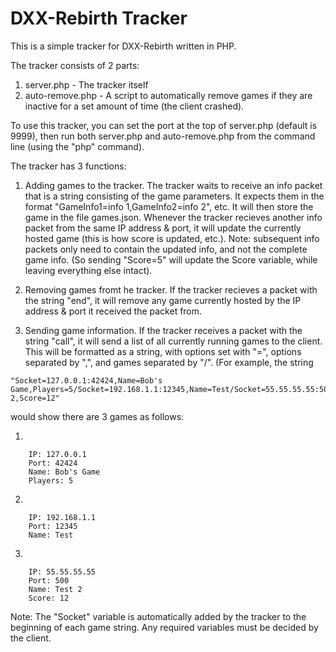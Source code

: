 # DXX-Rebirth Tracker
This is a simple tracker for DXX-Rebirth written in PHP.

The tracker consists of 2 parts:
1. server.php - The tracker itself
2. auto-remove.php - A script to automatically remove games if they are inactive for a set amount of time (the client crashed).

To use this tracker, you can set the port at the top of server.php (default is 9999), then run both server.php and auto-remove.php from the command line (using the "php" command).

The tracker has 3 functions:

1. Adding games to the tracker. The tracker waits to receive an info packet that is a string consisting of the game parameters. It expects them in the format "GameInfo1=info 1,GameInfo2=info 2", etc. It will then store the game in the file games.json. Whenever the tracker recieves another info packet from the same IP address & port, it will update the currently hosted game (this is how score is updated, etc.). Note: subsequent info packets only need to contain the updated info, and not the complete game info. (So sending "Score=5" will update the Score variable, while leaving everything else intact).

2. Removing games fromt he tracker. If the tracker recieves a packet with the string "end", it will remove any game currently hosted by the IP address & port it received the packet from.

3. Sending game information. If the tracker receives a packet with the string "call", it will send a list of all currently running games to the client. This will be formatted as a string, with options set with "=", options separated by ",", and games separated by "/". (For example, the string
```
"Socket=127.0.0.1:42424,Name=Bob's Game,Players=5/Socket=192.168.1.1:12345,Name=Test/Socket=55.55.55.55:500,Name=Test 2,Score=12"
```
would show there are 3 games as follows:

 1.
 ```
     IP: 127.0.0.1
     Port: 42424
     Name: Bob's Game
     Players: 5
 ```
 2.
 ```
     IP: 192.168.1.1
     Port: 12345
     Name: Test
 ```
 3.
 ```
     IP: 55.55.55.55
     Port: 500
     Name: Test 2
     Score: 12
 ```
     
Note: The "Socket" variable is automatically added by the tracker to the beginning of each game string. Any required variables must be decided by the client.
